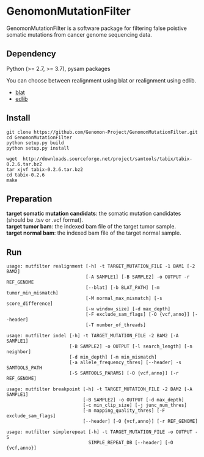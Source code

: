 # GenomonMutationFilter

GenomonMutationFilter is a software package for filtering false poistive somatic mutations from cancer genome sequencing data.

## Dependency

Python (>= 2.7, >= 3.7), pysam packages

You can choose between realignment using blat or realignment using edlib.

* [blat](http://genome.ucsc.edu/)
* [edlib](https://pypi.org/project/edlib/)

## Install

```
git clone https://github.com/Genomon-Project/GenomonMutationFilter.git
cd GenomonMutationFilter
python setup.py build
python setup.py install
```

```
wget  http://downloads.sourceforge.net/project/samtools/tabix/tabix-0.2.6.tar.bz2
tar xjvf tabix-0.2.6.tar.bz2
cd tabix-0.2.6
make
```

## Preparation

  **target somatic mutation candidats**: the somatic mutation candidates (should be .tsv or .vcf format).  
  **target tumor bam**: the indexed bam file of the target tumor sample.  
  **target normal bam**: the indexed bam file of the target normal sample.  


## Run

```
usage: mutfilter realignment [-h] -t TARGET_MUTATION_FILE -1 BAM1 [-2 BAM2]
                             [-A SAMPLE1] [-B SAMPLE2] -o OUTPUT -r REF_GENOME
                             [--blat] [-b BLAT_PATH] [-m tumor_min_mismatch]
                             [-M normal_max_mismatch] [-s score_difference]
                             [-w window_size] [-d max_depth]
                             [-F exclude_sam_flags] [-O {vcf,anno}] [--header]
                             [-T number_of_threads]
```

```
usage: mutfilter indel [-h] -t TARGET_MUTATION_FILE -2 BAM2 [-A SAMPLE1]
                       [-B SAMPLE2] -o OUTPUT [-l search_length] [-n neighbor]
                       [-d min_depth] [-m min_mismatch]
                       [-a allele_frequency_thres] [--header] -s SAMTOOLS_PATH
                       [-S SAMTOOLS_PARAMS] [-O {vcf,anno}] [-r REF_GENOME]
```

```
usage: mutfilter breakpoint [-h] -t TARGET_MUTATION_FILE -2 BAM2 [-A SAMPLE1]
                            [-B SAMPLE2] -o OUTPUT [-d max_depth]
                            [-c min_clip_size] [-j junc_num_thres]
                            [-m mapping_quality_thres] [-F exclude_sam_flags]
                            [--header] [-O {vcf,anno}] [-r REF_GENOME]
```

```
usage: mutfilter simplerepeat [-h] -t TARGET_MUTATION_FILE -o OUTPUT -S
                              SIMPLE_REPEAT_DB [--header] [-O {vcf,anno}]
```
